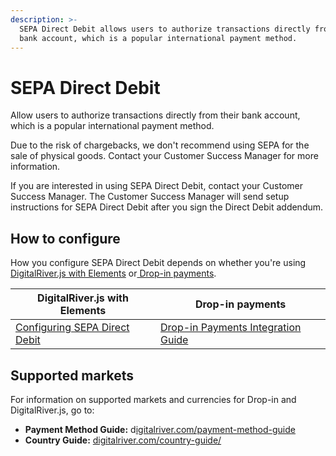 ```yaml
---
description: >-
  SEPA Direct Debit allows users to authorize transactions directly from their
  bank account, which is a popular international payment method.
---
```


# SEPA Direct Debit

Allow users to authorize transactions directly from their bank account, which is a popular international payment method.&#x20;

Due to the risk of chargebacks, we don't recommend using SEPA for the sale of physical goods. Contact your Customer Success Manager for more information.

If you are interested in using SEPA Direct Debit, contact your Customer Success Manager. The Customer Success Manager will send setup instructions for SEPA Direct Debit after you sign the Direct Debit addendum.

## How to configure&#x20;

How you configure SEPA Direct Debit depends on whether you're using [DigitalRiver.js with Elements](../payments-solutions/digitalriver.js/) or[ Drop-in payments](../payments-solutions/drop-in/). &#x20;

| DigitalRiver.js with Elements                                                                          | Drop-in payments                                                                                 |
| ------------------------------------------------------------------------------------------------------ | ------------------------------------------------------------------------------------------------ |
| [Configuring SEPA Direct Debit](../payments-solutions/digitalriver.js/payment-methods/direct-debit.md) | [Drop-in Payments Integration Guide](../payments-solutions/drop-in/drop-in-integration-guide.md) |

## Supported markets

For information on supported markets and currencies for Drop-in and DigitalRiver.js, go to:&#x20;

* **Payment Method Guide:** d[igitalriver.com/payment-method-guide](https://www.digitalriver.com/payment-method/sepa-direct-debit/)
* **Country Guide:** [digitalriver.com/country-guide/](https://www.digitalriver.com/country-guide/)

